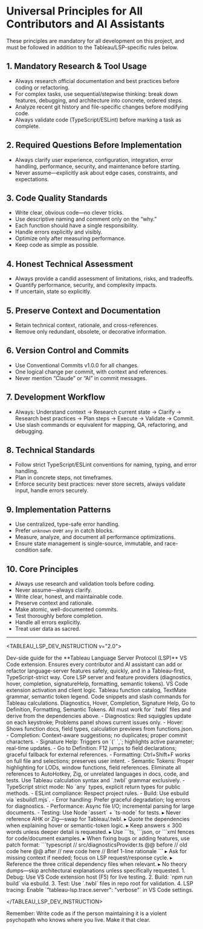# Universal Principles for All Contributors and AI Assistants

These principles are mandatory for all development on this project, and must be followed in addition to the Tableau/LSP-specific rules below.

## 1. Mandatory Research & Tool Usage
- Always research official documentation and best practices before coding or refactoring.
- For complex tasks, use sequential/stepwise thinking: break down features, debugging, and architecture into concrete, ordered steps.
- Analyze recent git history and file-specific changes before modifying code.
- Always validate code (TypeScript/ESLint) before marking a task as complete.

## 2. Required Questions Before Implementation
- Always clarify user experience, configuration, integration, error handling, performance, security, and maintenance before starting.
- Never assume—explicitly ask about edge cases, constraints, and expectations.

## 3. Code Quality Standards
- Write clear, obvious code—no clever tricks.
- Use descriptive naming and comment only on the “why.”
- Each function should have a single responsibility.
- Handle errors explicitly and visibly.
- Optimize only after measuring performance.
- Keep code as simple as possible.

## 4. Honest Technical Assessment
- Always provide a candid assessment of limitations, risks, and tradeoffs.
- Quantify performance, security, and complexity impacts.
- If uncertain, state so explicitly.

## 5. Preserve Context and Documentation
- Retain technical context, rationale, and cross-references.
- Remove only redundant, obsolete, or decorative information.

## 6. Version Control and Commits
- Use Conventional Commits v1.0.0 for all changes.
- One logical change per commit, with context and references.
- Never mention “Claude” or “AI” in commit messages.

## 7. Development Workflow
- Always: Understand context → Research current state → Clarify → Research best practices → Plan steps → Execute → Validate → Commit.
- Use slash commands or equivalent for mapping, QA, refactoring, and debugging.

## 8. Technical Standards
- Follow strict TypeScript/ESLint conventions for naming, typing, and error handling.
- Plan in concrete steps, not timeframes.
- Enforce security best practices: never store secrets, always validate input, handle errors securely.

## 9. Implementation Patterns
- Use centralized, type-safe error handling.
- Prefer `unknown` over `any` in catch blocks.
- Measure, analyze, and document all performance optimizations.
- Ensure state management is single-source, immutable, and race-condition safe.

## 10. Core Principles
- Always use research and validation tools before coding.
- Never assume—always clarify.
- Write clear, honest, and maintainable code.
- Preserve context and rationale.
- Make atomic, well-documented commits.
- Test thoroughly before completion.
- Handle all errors explicitly.
- Treat user data as sacred.

---

<TABLEAU_LSP_DEV_INSTRUCTION v="2.0">

<!-- ──  CORE PURPOSE ── -->
<purpose>
  Dev-side guide for the **Tableau Language Server Protocol (LSP)**
  VS Code extension.  
  Ensures every contributor and AI assistant can add or refactor language-server features
  safely, quickly, and in a Tableau-first, TypeScript-strict way.
</purpose>

<!-- ──  MANDATORY FILE DEPENDENCIES ── -->
<dependencies>
  <file src="syntaxes/functions.json"
        role="Single source-of-truth for Tableau function signatures, return types, docs.
              Hover & completion MUST read from this JSON." />
  <file src="syntaxes/twbl.tmLanguage.json"
        role="Authoritative TextMate grammar for .twbl syntax highlighting and semantic tokens." />
  <file src="syntaxes/twbl.d.twbl"
        role="Semantic token legend for LODs, window calculations, field types." />
</dependencies>

<!-- ──  FILE / FOLDER MAP ── -->
<code-map>
  <folder path="src/">
    Core LSP server and feature providers (diagnostics, hover, completion, signatureHelp, formatting, semantic tokens).
  </folder>
  <folder path="client/">
    VS Code extension activation and client logic.
  </folder>
  <folder path="syntaxes/">
    Tableau function catalog, TextMate grammar, semantic token legend.
  </folder>
  <folder path="snippets/">
    Code snippets and slash commands for Tableau calculations.
  </folder>
</code-map>

<!-- ──  MUST-WORK FEATURES ── -->
<features>
  Diagnostics, Hover, Completion, Signature Help, Go to Definition, Formatting, Semantic Tokens.
  All must work for `.twbl` files and derive from the dependencies above.
</features>

<!-- ──  "DONE" CHECKLIST ── -->
<done-checklist>
  - Diagnostics: Red squiggles update on each keystroke; Problems panel shows current issues only.
  - Hover: Shows function docs, field types, calculation previews from functions.json.
  - Completion: Context-aware suggestions; no duplicates; proper commit characters.
  - Signature Help: Triggers on `(` `,`; highlights active parameter; real-time updates.
  - Go to Definition: F12 jumps to field declarations; graceful fallback for external references.
  - Formatting: Ctrl+Shift+F works on full file and selections; preserves user intent.
  - Semantic Tokens: Proper highlighting for LODs, window functions, field references.
</done-checklist>

<!-- ──  LANGUAGE-SPECIFIC GUARANTEE ── -->
<tableau-only>
  <rule>
    Eliminate all references to AutoHotkey, Zig, or unrelated languages in docs, code, and tests.
    Use Tableau calculation syntax and `.twbl` grammar exclusively.
  </rule>
</tableau-only>

<!-- ──  CODING & BUILD CONVENTIONS ── -->
<conventions>
  - TypeScript strict mode: No `any` types, explicit return types for public methods.
  - ESLint compliance: Respect project rules.
  - Build: Use esbuild via `esbuild1.mjs`.
  - Error handling: Prefer graceful degradation; log errors for diagnostics.
  - Performance: Async file I/O; incremental parsing for large documents.
  - Testing: Use Node `assert` + `ts-node` for tests.
</conventions>

<!-- ──  AI INTERACTION RULES ── -->
<assistant-behavior>
  ▸ Never reference AHK or Zig—swap for Tableau/.twbl.
  ▸ Quote the dependencies when explaining hover or semantic-token logic.
  ▸ Keep answers ≤ 300 words unless deeper detail is requested.
  ▸ Use ```ts, ```json, or ```xml fences for code/document examples.
  ▸ When fixing bugs or adding features, use patch format:
    ```typescript
    // src/diagnosticsProvider.ts
    @@ before
    // old code here
    @@ after
    // new code here
    // Brief 1-line rationale
    ```
  ▸ Ask for missing context if needed; focus on LSP request/response cycle.
  ▸ Reference the three critical dependency files when relevant.
  ▸ No theory dumps—skip architectural explanations unless specifically requested.
</assistant-behavior>

<!-- ──  WORKFLOW ── -->
<workflow>
  1. Debug: Use VS Code extension host (F5) for live testing.
  2. Build: `npm run build` via esbuild.
  3. Test: Use `.twbl` files in repo root for validation.
  4. LSP tracing: Enable `"tableau-lsp.trace.server": "verbose"` in VS Code settings.
</workflow>

</TABLEAU_LSP_DEV_INSTRUCTION>



Remember: Write code as if the person maintaining it is a violent psychopath who knows where you live. Make it that clear.